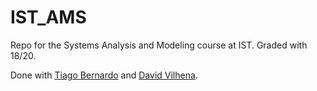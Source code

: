 # IST_AMS
Repo for the Systems Analysis and Modeling course at IST.
Graded with 18/20.

Done with <a href="https://github.com/tiagogb1">Tiago Bernardo</a> and <a href="https://github.com/vilhenad">David Vilhena</a>.
